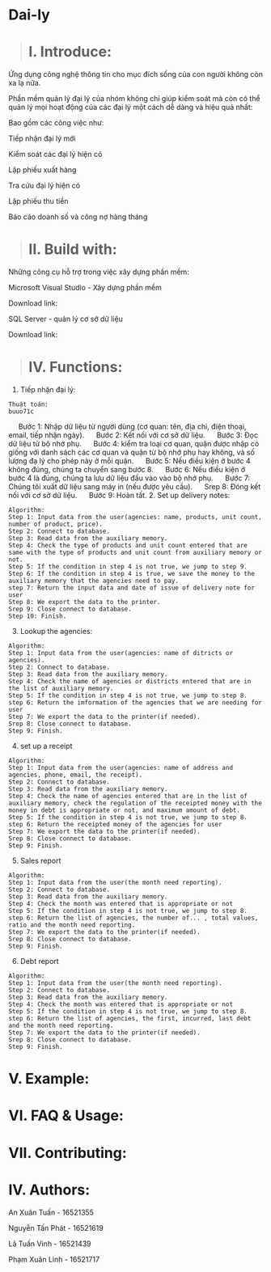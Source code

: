 # Dai-ly

># I. Introduce:
Ứng dụng công nghệ thông tin cho mục đích sống của con người không còn xa lạ nữa.

Phần mềm quản lý đại lý của nhóm không chỉ giúp kiểm soát mà còn có thể quản lý mọi hoạt động của các đại lý một cách dễ dàng và hiệu quả nhất:

Bao gồm các công việc như:

Tiếp nhận đại lý mới

Kiểm soát các đại lý hiện có

Lập phiếu xuất hàng

Tra cứu đại lý hiện có

Lập phiếu thu tiền

Báo cáo doanh số và công nợ hàng tháng


># II. Build with: 
Những công cụ hỗ trợ trong việc xây dựng phần mềm:

Microsoft Visual Studio - Xây dựng phần mềm

Download link: 

SQL Server - quản lý cơ sở dữ liệu

Download link: 

># IV. Functions:
  
  1. Tiếp nhận đại lý:
  
    Thuật toán:
    buuo71c
    
     Bước 1: Nhập dữ liệu từ người dùng (cơ quan: tên, địa chỉ, điện thoại, email, tiếp nhận ngày).
     Bước 2: Kết nối với cơ sở dữ liệu.
     Bước 3: Đọc dữ liệu từ bộ nhớ phụ.
     Bước 4: kiểm tra loại cơ quan, quận được nhập có giống với danh sách các cơ quan và quận từ bộ nhớ phụ hay không, và số lượng đạ lý cho phép này ở mỗi quận.
     Bước 5: Nếu điều kiện ở bước 4 không đúng, chúng ta chuyển sang bước 8.
     Bước 6: Nếu điều kiện ở bước 4 là đúng, chúng ta lưu dữ liệu đầu vào vào bộ nhớ phụ.
     Bước 7: Chúng tôi xuất dữ liệu sang máy in (nếu được yêu cầu).
     Srep 8: Đóng kết nối với cơ sở dữ liệu.
     Bước 9: Hoàn tất.
  2. Set up delivery notes:
      
    Algorithm:
    Step 1: Input data from the user(agencies: name, products, unit count, number of product, price).
    Step 2: Connect to database.
    Step 3: Read data from the auxiliary memory.
    Step 4: Check the type of products and unit count entered that are same with the type of products and unit count from auxiliary memory or not.
    Step 5: If the condition in step 4 is not true, we jump to step 9.
    Step 6: If the condition in step 4 is true, we save the money to the auxiliary memory that the agencies need to pay.
    step 7: Return the input data and date of issue of delivery note for user
    Step 8: We export the data to the printer.
    Srep 9: Close connect to database.
    Step 10: Finish.
   3. Lookup the agencies:
    
    Algorithm:
    Step 1: Input data from the user(agencies: name of ditricts or agencies).
    Step 2: Connect to database.
    Step 3: Read data from the auxiliary memory.
    Step 4: Check the name of agencies or districts entered that are in the list of auxiliary memory.
    Step 5: If the condition in step 4 is not true, we jump to step 8.
    step 6: Return the imformation of the agencies that we are needing for user
    Step 7: We export the data to the printer(if needed).
    Srep 8: Close connect to database.
    Step 9: Finish.
   4. set up a receipt
    
    Algorithm:
    Step 1: Input data from the user(agencies: name of address and agencies, phone, email, the receipt).
    Step 2: Connect to database.
    Step 3: Read data from the auxiliary memory.
    Step 4: Check the name of agencies entered that are in the list of auxiliary memory, check the regulation of the receipted money with the money in debt is appropriate or not, and maximum amount of debt.
    Step 5: If the condition in step 4 is not true, we jump to step 8.
    step 6: Return the receipted money of the agencies for user
    Step 7: We export the data to the printer(if needed).
    Srep 8: Close connect to database.
    Step 9: Finish.
   5. Sales report
   
    Algorithm:
    Step 1: Input data from the user(the month need reporting).
    Step 2: Connect to database.
    Step 3: Read data from the auxiliary memory.
    Step 4: Check the month was entered that is appropriate or not
    Step 5: If the condition in step 4 is not true, we jump to step 8.
    step 6: Return the list of agencies, the number of... , total values, ratio and the month need reporting.
    Step 7: We export the data to the printer(if needed).
    Srep 8: Close connect to database.
    Step 9: Finish.
   6. Debt report
   
    Algorithm:
    Step 1: Input data from the user(the month need reporting).
    Step 2: Connect to database.
    Step 3: Read data from the auxiliary memory.
    Step 4: Check the month was entered that is appropriate or not
    Step 5: If the condition in step 4 is not true, we jump to step 8.
    step 6: Return the list of agencies, the first, incurred, last debt and the month need reporting.
    Step 7: We export the data to the printer(if needed).
    Srep 8: Close connect to database.
    Step 9: Finish.
# V. Example:   
# VI. FAQ & Usage:
# VII. Contributing:
# IV. Authors:
An Xuân Tuấn - 16521355

Nguyễn Tấn Phát - 16521619

Lã Tuấn Vinh - 16521439

Phạm Xuân Linh - 16521717

